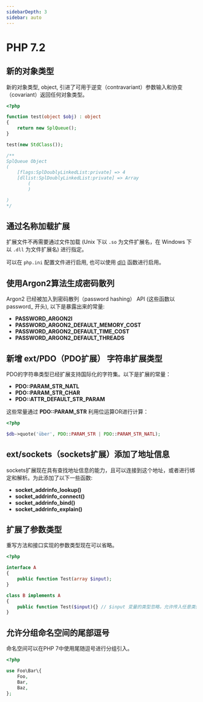 ```yaml
---
sidebarDepth: 3
sidebar: auto
---
```


# PHP 7.2

## 新的对象类型

新的对象类型, object, 引进了可用于逆变（contravariant）参数输入和协变（covariant）返回任何对象类型。

```php
<?php

function test(object $obj) : object
{
    return new SplQueue();
}

test(new StdClass()); 

/**
SplQueue Object
(
    [flags:SplDoublyLinkedList:private] => 4
    [dllist:SplDoublyLinkedList:private] => Array
        (
        )

)
*/
```

## 通过名称加载扩展

扩展文件不再需要通过文件加载 (Unix 下以 `.so` 为文件扩展名，在 Windows 下以 `.dll` 为文件扩展名) 进行指定。

可以在 `php.ini` 配置文件进行启用, 也可以使用 [dl()](https://www.php.net/manual/zh/function.dl.php) 函数进行启用。

## 使用Argon2算法生成密码散列

Argon2 已经被加入到密码散列（password hashing） API (这些函数以 password_ 开头), 以下是暴露出来的常量:

- **PASSWORD_ARGON2I**
- **PASSWORD_ARGON2_DEFAULT_MEMORY_COST**
- **PASSWORD_ARGON2_DEFAULT_TIME_COST**
- **PASSWORD_ARGON2_DEFAULT_THREADS**


## 新增 ext/PDO（PDO扩展） 字符串扩展类型

PDO的字符串类型已经扩展支持国际化的字符集。以下是扩展的常量：

- **PDO::PARAM_STR_NATL**
- **PDO::PARAM_STR_CHAR**
- **PDO::ATTR_DEFAULT_STR_PARAM**

这些常量通过 **PDO::PARAM_STR** 利用位运算OR进行计算：

```php
<?php

$db->quote('über', PDO::PARAM_STR | PDO::PARAM_STR_NATL);
```

## ext/sockets（sockets扩展）添加了地址信息

sockets扩展现在具有查找地址信息的能力，且可以连接到这个地址，或者进行绑定和解析。为此添加了以下一些函数:

- **socket_addrinfo_lookup()**
- **socket_addrinfo_connect()**
- **socket_addrinfo_bind()**
- **socket_addrinfo_explain()**
                            
## 扩展了参数类型

重写方法和接口实现的参数类型现在可以省略。

```php
<?php

interface A
{
    public function Test(array $input);
}

class B implements A
{
    public function Test($input){} // $input 变量的类型忽略，允许传入任意类型
}
```

## 允许分组命名空间的尾部逗号

命名空间可以在PHP 7中使用尾随逗号进行分组引入。

```php
<?php

use Foo\Bar\{
    Foo,
    Bar,
    Baz,
};
```
